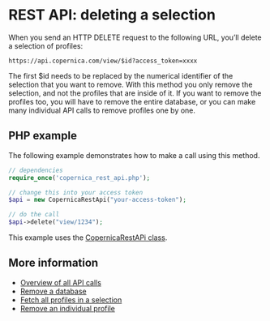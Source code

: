 # REST API: deleting a selection

When you send an HTTP DELETE request to the following URL, you’ll delete 
a selection of profiles:

`https://api.copernica.com/view/$id?access_token=xxxx`

The first $id needs to be replaced by the numerical identifier of the selection
that you want to remove. With this method you only remove the selection, and
not the profiles that are inside of it. If you want to remove the profiles
too, you will have to remove the entire database, or you can make many
individual API calls to remove profiles one by one.

## PHP example

The following example demonstrates how to make a call using this method.

```PHP
// dependencies
require_once('copernica_rest_api.php');

// change this into your access token
$api = new CopernicaRestApi("your-access-token");

// do the call
$api->delete("view/1234");
```
This example uses the [CopernicaRestAPi class](rest-php).

## More information

* [Overview of all API calls](rest-api)
* [Remove a database](rest-delete-database)
* [Fetch all profiles in a selection](rest-get-view-profiles)
* [Remove an individual profile](rest-delete-profile)

